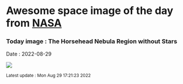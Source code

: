 
# Awesome space image of the day from [NASA](https://api.nasa.gov/)

### Today image : The Horsehead Nebula Region without Stars

Date : 2022-08-29


![](https://apod.nasa.gov/apod/image/2208/Horsehead_Chatzifrantzis_1080.jpg)

<small>Latest update : Mon Aug 29 17:21:23 2022</small>


